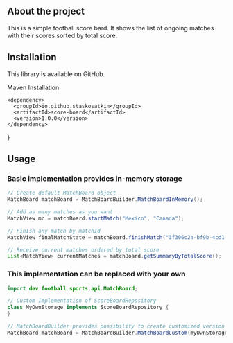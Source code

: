 ## About the project

This is a simple football score bard. It shows the list of ongoing matches with their scores sorted by total score.

## Installation

This library is available on GitHub.

Maven Installation
```maven
<dependency>
  <groupId>io.github.staskosatkin</groupId>
  <artifactId>score-board</artifactId>
  <version>1.0.0</version>
</dependency>
```
}

## Usage

### Basic implementation provides in-memory storage

```java
// Create default MatchBoard object
MatchBoard matchBoard = MatchBoardBuilder.MatchBoardInMemory();

// Add as many matches as you want
MatchView mc = matchBoard.startMatch("Mexico", "Canada");

// Finish any match by matchId
MatchView finalMatchState = matchBoard.finishMatch("3f306c2a-bf9b-4cd1-bfe5-9f38778f2544");

// Receive current matches ordered by total score
List<MatchView> currentMatches = matchBoard.getSummaryByTotalScore();
```

### This implementation can be replaced with your own

```java
import dev.football.sports.api.MatchBoard;

// Custom Implementation of ScoreBoardRepository
class MyOwnStorage implements ScoreBoardRepository {
}

// MatchBoardBuilder provides possibility to create customized version of the service
MatchBoard matchBoard = MatchBoardBuilder.MatchBoardCustom(myOwnStorageObject);
```